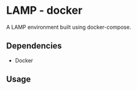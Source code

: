 LAMP - docker
====

A LAMP environment built using docker-compose.

## Dependencies
- Docker

## Usage

